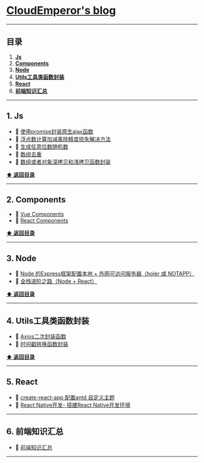 # [CloudEmperor's blog](https://CloudEmperor.github.io/blog) 


---
## 目录

1. **[Js](#1-Js)**
2. **[Components](#2-Components)**
3. **[Node](#3-Node)**
4. **[Utils工具类函数封装](#4-Utils工具类函数封装)**
5. **[React](#5-React)**
6. **[前端知识汇总](#6-前端知识汇总)**

---

## 1. Js

* :book: [使用promise封装原生ajax函数](https://github.com/CloudEmperor/blog/blob/master/markdown/js/ajaxPromise.md) 
* :book: [浮点数计算加减乘除精度损失解决方法](https://github.com/CloudEmperor/blog/blob/master/markdown/js/floatCalculation.md) 
* :book: [生成任意位数随机数](https://github.com/CloudEmperor/blog/blob/master/markdown/js/randomNum.md) 
* :book: [数组去重](https://github.com/CloudEmperor/blog/blob/master/markdown/js/nonrepeatingArray.md) 
* :book: [数组或者对象深拷贝和浅拷贝函数封装](https://blog.csdn.net/weixin_38008863/article/details/87902901) 

**[:arrow_up: 返回目录](#目录)**

---

## 2. Components

* :book: [Vue Components](https://github.com/CloudEmperor/blog/blob/master/components/vue/components.md)
* :book: [React Components](https://github.com/CloudEmperor/blog/blob/master/components/react/components.md)

**[:arrow_up: 返回目录](#目录)**

---

## 3. Node

* :book: [Node 的Express框架配置本地 + 外网可访问服务器（holer 或 NOTAPP）](https://blog.csdn.net/weixin_38008863/article/details/96970971)
* :book: [全栈进阶之路（Node + React）](https://github.com/CloudEmperor/blog/blob/master/markdown/node/nodeReact.md)

**[:arrow_up: 返回目录](#目录)**

---

## 4. Utils工具类函数封装

* :book: [Axios二次封装函数](https://github.com/CloudEmperor/blog/blob/master/utils/axios/axios.md)
* :book: [时间戳转换函数封装](https://github.com/CloudEmperor/blog/blob/master/utils/formatDate/formatDate.md)

**[:arrow_up: 返回目录](#目录)**

---

## 5. React

* :book: [create-react-app 配置antd 自定义主题](https://github.com/CloudEmperor/blog/blob/master/markdown/react/antdTheme.md)
* :book: [React Native开发- 搭建React Native开发环境](https://github.com/CloudEmperor/blog/blob/master/markdown/react/reactNative.md)

---

## 6. 前端知识汇总

* :book: [前端知识汇总](https://github.com/CloudEmperor/blog/blob/master/markdown/interviewQuestion/interviewQuestion.md)

---